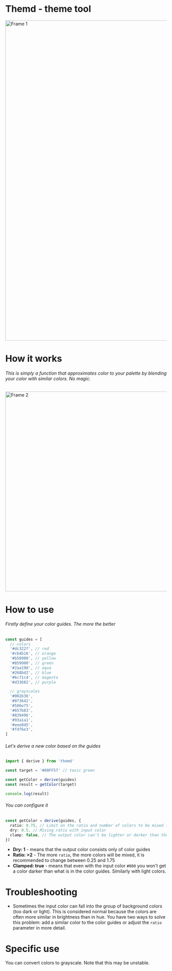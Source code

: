 # Themd - theme tool
<img width="1000" alt="Frame 1" src="https://github.com/LIMPIX31/themd/assets/81296950/00d62d08-a5be-42c9-9454-efd8f4e732c9">

# How it works
###### This is simply a function that approximates color to your palette by blending your color with similar colors. No magic.
<img width="624" alt="Frame 2" src="https://github.com/LIMPIX31/themd/assets/81296950/175b0e59-b4a8-4793-b35e-7ac3bfb8a7f0">

# How to use
###### Firstly define your color guides. The more the better
```ts
const guides = [
  // colors
  '#dc322f', // red
  '#cb4b16', // orange
  '#b58900', // yellow
  '#859900', // green
  '#2aa198', // aqua
  '#268bd2', // blue
  '#6c71c4', // magenta
  '#d33682', // purple

  // grayscales
  '#002b36',
  '#073642',
  '#586e75',
  '#657b83',
  '#839496',
  '#93a1a1',
  '#eee8d5',
  '#fdf6e3',
]
```
###### Let's derive a new color based on the guides
```ts
import { derive } from 'themd'

const target = '#00FF57' // toxic green

const getColor = derive(guides)
const result = getColor(target)

console.log(result)
```
###### You can configure it
```ts
const getColor = derive(guides, {
  ratio: 0.75, // Limit on the ratio and number of colors to be mixed (default: 0.75)
  dry: 0.5, // Mixing ratio with input color
  clamp: false, // The output color can't be lighter or darker than the color guides (default: false)
})
```
* **Dry: 1** - means that the output color consists only of color guides
* **Ratio: >2**  - The more `ratio`, the more colors will be mixed, it is recommended to change between 0.25 and 1.75
* **Clamped: true** - means that even with the input color `#000` you won't get a color darker than what is in the color guides. Similarly with light colors.

# Troubleshooting
* Sometimes the input color can fall into the group of background colors (too dark or light). This is considered normal because the colors are often more similar in brightness than in hue. You have two ways to solve this problem: add a similar color to the color guides or adjust the `ratio` parameter in more detail.

# Specific use
You can convert colors to grayscale. Note that this may be unstable.
